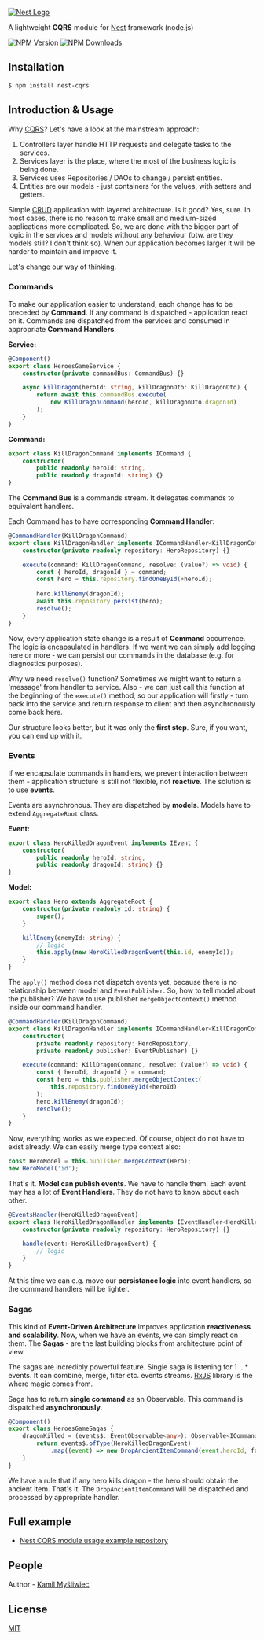 [![Nest Logo](http://kamilmysliwiec.com/public/nest-logo.png)](http://kamilmysliwiec.com/)

A lightweight **CQRS** module for [Nest](https://github.com/kamilmysliwiec/nest) framework (node.js)

  [![NPM Version][npm-image]][npm-url]
  [![NPM Downloads][downloads-image]][downloads-url]
  
## Installation

```bash
$ npm install nest-cqrs
```
## Introduction & Usage

Why [CQRS](https://martinfowler.com/bliki/CQRS.html)? Let's have a look at the mainstream approach:

1. Controllers layer handle HTTP requests and delegate tasks to the services.
2. Services layer is the place, where the most of the business logic is being done.
3. Services uses Repositories / DAOs to change / persist entities.
4. Entities are our models - just containers for the values, with setters and getters.

Simple [CRUD](https://en.wikipedia.org/wiki/Create,_read,_update_and_delete) application with layered architecture. Is it good? Yes, sure. In most cases, there is no reason to make small and medium-sized applications more complicated. So, we are done with the bigger part of logic in the services and models without any behaviour (btw. are they models still? I don't think so). When our application becomes larger it will be harder to maintain and improve it.

Let's change our way of thinking.

### Commands

To make our application easier to understand, each change has to be preceded by **Command**. If any command is dispatched - application react on it. Commands are dispatched from the services and consumed in appropriate **Command Handlers**.

**Service:**
```typescript
@Component()
export class HeroesGameService {
    constructor(private commandBus: CommandBus) {}

    async killDragon(heroId: string, killDragonDto: KillDragonDto) {
        return await this.commandBus.execute(
            new KillDragonCommand(heroId, killDragonDto.dragonId)
        );
    }
}
```

**Command:**
```typescript
export class KillDragonCommand implements ICommand {
    constructor(
        public readonly heroId: string,
        public readonly dragonId: string) {}
}
```

The **Command Bus** is a commands stream. It delegates commands to equivalent handlers.

Each Command has to have corresponding **Command Handler**:

```typescript
@CommandHandler(KillDragonCommand)
export class KillDragonHandler implements ICommandHandler<KillDragonCommand> {
    constructor(private readonly repository: HeroRepository) {}

    execute(command: KillDragonCommand, resolve: (value?) => void) {
        const { heroId, dragonId } = command;
        const hero = this.repository.findOneById(+heroId);
        
        hero.killEnemy(dragonId);
        await this.repository.persist(hero);
        resolve();
    }
}
```

Now, every application state change is a result of **Command** occurrence. The logic is encapsulated in handlers. If we want we can simply add logging here or more - we can persist our commands in the database (e.g. for diagnostics purposes). 

Why we need `resolve()` function? Sometimes we might want to return a 'message' from handler to service. Also - we can just call this function at the beginning of the `execute()` method, so our application will firstly - turn back into the service and return response to client and then asynchronously come back here.

Our structure looks better, but it was only the **first step**. Sure, if you want, you can end up with it.

### Events

If we encapsulate commands in handlers, we prevent interaction between them - application structure is still not flexible, not **reactive**. The solution is to use **events**.

Events are asynchronous. They are dispatched by **models**. Models have to extend `AggregateRoot` class.

**Event:**
```typescript
export class HeroKilledDragonEvent implements IEvent {
    constructor(
        public readonly heroId: string,
        public readonly dragonId: string) {}
}
```

**Model:**
```typescript
export class Hero extends AggregateRoot {
    constructor(private readonly id: string) {
        super();
    }

    killEnemy(enemyId: string) {
        // logic
        this.apply(new HeroKilledDragonEvent(this.id, enemyId));
    }
}
```

The `apply()` method does not dispatch events yet, because there is no relationship between model and `EventPublisher`. So, how to tell model about the publisher? We have to use publisher `mergeObjectContext()` method inside our command handler.

```typescript
@CommandHandler(KillDragonCommand)
export class KillDragonHandler implements ICommandHandler<KillDragonCommand> {
    constructor(
        private readonly repository: HeroRepository,
        private readonly publisher: EventPublisher) {}

    execute(command: KillDragonCommand, resolve: (value?) => void) {
        const { heroId, dragonId } = command;
        const hero = this.publisher.mergeObjectContext(
            this.repository.findOneById(+heroId)
        );
        hero.killEnemy(dragonId);
        resolve();
    }
}
```

Now, everything works as we expected. Of course, object do not have to exist already. We can easily merge type context also:

```typescript
const HeroModel = this.publisher.mergeContext(Hero);
new HeroModel('id');
```

That's it. **Model can publish events**. We have to handle them. Each event may has a lot of **Event Handlers**. They do not have to know about each other.

```typescript
@EventsHandler(HeroKilledDragonEvent)
export class HeroKilledDragonHandler implements IEventHandler<HeroKilledDragonEvent> {
    constructor(private readonly repository: HeroRepository) {}

    handle(event: HeroKilledDragonEvent) {
        // logic
    }
}
```

At this time we can e.g. move our **persistance logic** into event handlers, so the command handlers will be lighter.

### Sagas

This kind of **Event-Driven Architecture** improves application **reactiveness and scalability**. Now, when we have an events, we can simply react on them. The **Sagas** - are the last building blocks from architecture point of view.

The sagas are incredibly powerful feature. Single saga is listening for 1 .. * events. It can combine, merge, filter etc. events streams. [RxJS](https://github.com/Reactive-Extensions/RxJS) library is the where magic comes from. 

Saga has to return **single command** as an Observable. This command is dispatched **asynchronously**. 

```typescript
@Component()
export class HeroesGameSagas {
    dragonKilled = (events$: EventObservable<any>): Observable<ICommand> => {
        return events$.ofType(HeroKilledDragonEvent)
            .map((event) => new DropAncientItemCommand(event.heroId, fakeItemID));
    }
}
```

We have a rule that if any hero kills dragon - the hero should obtain the ancient item. That's it. The `DropAncientItemCommand` will be dispatched and processed by appropriate handler.

## Full example

- [Nest CQRS module usage example repository](https://github.com/kamilmysliwiec/nest-cqrs-example)

## People

Author - [Kamil Myśliwiec](http://kamilmysliwiec.com)

## License

[MIT](LICENSE)

[npm-image]: https://badge.fury.io/js/nest-cqrs.svg
[npm-url]: https://npmjs.org/package/nest-cqrs
[downloads-image]: https://img.shields.io/npm/dm/nest-cqrs.svg
[downloads-url]: https://npmjs.org/package/nest-cqrs
